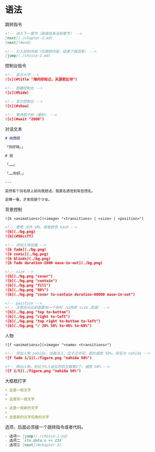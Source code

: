 # 语法

跳转指令

<!-- prettier-ignore -->
```markdown
<!-- 进入下一章节（直接结束当前章节） -->
[next](./chapter-2.md)
[next](#end)

<!-- 引入目标内容（仅跳转内容，结束了就回来） -->
[jump](./choice-2.md)
```

控制台指令

<!-- prettier-ignore -->
```markdown
<!-- 显示大字 -->
![c](#title "海内存知己，天涯若比邻")

<!-- 隐藏控制台 -->
![c](#hide)

<!-- 显示控制台 -->
![c](#show)

<!-- 等待若干秒（毫秒） -->
![c](#wait "2000")
```

对话文本

<!-- prettier-ignore -->
```markdown
# 纳西妲

「你好呀。」

# 我

「……」

「……你好。」

---

突然有个羽毛球上前向我搭话，我莫名感觉到有些慌乱。

定睛一看，才发现是个少女。
```

背景控制

`![b <animations>](<image> "<transitions> | <size> | <position>")`

<!-- prettier-ignore -->
```markdown
<!-- 使用 文件 URL 或者颜色 hash -->
![b](./bg.png)
![b](#66ccff)

<!-- 添加入场动画 -->
![b fade](./bg.png)
![b conic](./bg.png)
![b blinds](./bg.png)
![b fade duration-2000 ease-in-out](./bg.png)

<!-- size -->
![b](./bg.png "cover")
![b](./bg.png "contain")
![b](./bg.png "fill")
![b](./bg.png "80%")
![b](./bg.png "cover to-contain duration-60000 ease-in-out")

<!-- position -->
<!-- 注意百分比前面要加一个斜杠（以免和 size 混淆） -->
![b](./bg.png "top to-bottom")
![b](./bg.png "right to-left")
![b](./bg.png "top right to-bottom to-left")
![b](./bg.png "/ 20% 50% to-40% to-60%")
```

人物

`![f <animations>](<image> "<name> <transitions>")`

<!-- prettier-ignore -->
```markdown
<!-- 添加人物 nahida，动画淡入，位于正中间，图片缩放 50%，命名为 nahida -->
![f fade 1/1](./figure.png "nahida 50%")

<!-- 移动人物，到位于5人站位时的左数第2个，缩放 50% -->
![f 2/5](./figure.png "nahida 50%")
```

大框框打字

<!-- prettier-ignore -->
```markdown
> 这是一段文字
>
> 这是另一段文字

> 这是一段新的文字
>
> 这是新的文字后面的文字
```

选项，后面必须接一个跳转指令或者代码。

<!-- prettier-ignore -->
```markdown
- 选项一 [jump](./choice-1.md)
- 选项二 `ctx.data.x += 233`
- 选项三 [next](#chapter-3)
```
